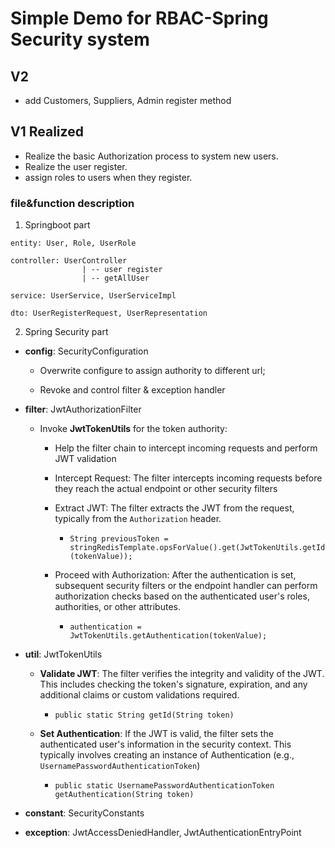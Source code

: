# Simple Demo for RBAC-Spring Security system

## V2 
- add Customers, Suppliers, Admin register method


## V1 Realized

- Realize the basic Authorization process to system new users.
- Realize the user register.
- assign roles to users when they register.

### file&function description

1. Springboot part

<p>

    entity: User, Role, UserRole

    controller: UserController
                    | -- user register
                    | -- getAllUser

    service: UserService, UserServiceImpl

    dto: UserRegisterRequest, UserRepresentation

</p>


2. Spring Security part


- **config**: SecurityConfiguration 

  - Overwrite configure to assign authority to different url; 
  
  - Revoke and control filter & exception handler

- **filter**: JwtAuthorizationFilter
                      
  - Invoke **JwtTokenUtils** for the token authority:
    - Help the filter chain to intercept incoming requests and perform JWT validation
    
    - Intercept Request: The filter intercepts incoming requests before they reach the actual endpoint or other security filters

    - Extract JWT: The filter extracts the JWT from the request, typically from the `Authorization` header. 
  
      - `String previousToken = stringRedisTemplate.opsForValue().get(JwtTokenUtils.getId(tokenValue));
`
    - Proceed with Authorization: After the authentication is set, subsequent security filters or the endpoint handler can perform authorization checks based on the authenticated user's roles, authorities, or other attributes.
  
      - `authentication = JwtTokenUtils.getAuthentication(tokenValue);`
    
- **util**: JwtTokenUtils

  - **Validate JWT**: The filter verifies the integrity and validity of the JWT. This includes checking the token's signature, expiration, and any additional claims or custom validations required.
  
    - `public static String getId(String token)`

  - **Set Authentication**: If the JWT is valid, the filter sets the authenticated user's information in the security context. This typically involves creating an instance of Authentication (e.g., `UsernamePasswordAuthenticationToken`)
  
    - `public static UsernamePasswordAuthenticationToken getAuthentication(String token) `

- **constant**: SecurityConstants

- **exception**: JwtAccessDeniedHandler, JwtAuthenticationEntryPoint


